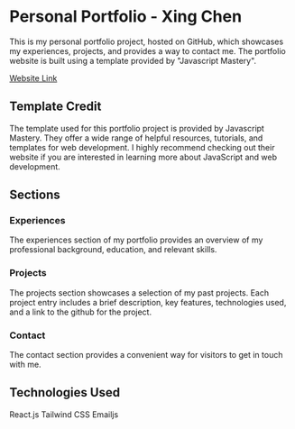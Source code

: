 # Personal Portfolio - Xing Chen
This is my personal portfolio project, hosted on GitHub, which showcases my experiences, projects, and provides a way to contact me. The portfolio website is built using a template provided by "Javascript Mastery".

[Website Link](https://xchen601.github.io/personal-portfolio/)

## Template Credit
The template used for this portfolio project is provided by Javascript Mastery. They offer a wide range of helpful resources, tutorials, and templates for web development. I highly recommend checking out their website if you are interested in learning more about JavaScript and web development.

## Sections
### Experiences
The experiences section of my portfolio provides an overview of my professional background, education, and relevant skills.

### Projects
The projects section showcases a selection of my past projects. Each project entry includes a brief description, key features, technologies used, and a link to the github for the project. 

### Contact
The contact section provides a convenient way for visitors to get in touch with me.

## Technologies Used
React.js
Tailwind CSS
Emailjs
